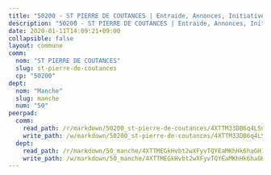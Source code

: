 ```yaml
---
title: "50200 - ST PIERRE DE COUTANCES | Entraide, Annonces, Initiatives"
description: "50200 - ST PIERRE DE COUTANCES | Entraide, Annonces, Initiatives"
date: 2020-01-11T14:09:21+09:00
collapsible: false
layout: commune
comm:
  nom: "ST PIERRE DE COUTANCES"
  slug: st-pierre-de-coutances
  cp: "50200"
dept:
  nom: "Manche"
  slug: manche
  num: "50"
peerpad:
  comm:
    read_path: /r/markdown/50200_st-pierre-de-coutances/4XTTM33DB6q4LSuyWPr4RMtEZaEq7qwenj2fmprdqJn7w2YgH
    write_path: /w/markdown/50200_st-pierre-de-coutances/4XTTM33DB6q4LSuyWPr4RMtEZaEq7qwenj2fmprdqJn7w2YgH-K3TgULV4Tjai1Rt3Zc47XUYKFjv8A1GzrY8WTLtwfJyTLgchbxVEPh9wB6m3UeuecVReYWtNTE7UhZa2aUm4oVo2NU98R93zZ9Ke91ptv1DadcZtjGw8iMY1LePa3sMjtJ8f1F93
  dept:
    read_path: /r/markdown/50_manche/4XTTMEGkHvbt2wXFyvTQYEaMKhHk6haGH1SzsRNevKgBDTuXr
    write_path: /w/markdown/50_manche/4XTTMEGkHvbt2wXFyvTQYEaMKhHk6haGH1SzsRNevKgBDTuXr-K3TgUSx1rwmRRLqHcTLLdo4dVfTRKvf94KKagmUFPevWSp2f9nuc6fJF25TtLArzK8teuQ5TvuAMqW38N2MYgT18hBoXtjmKX9WuSn2vkujmSJPp3gF4gsuMmfEM8Th4Ap94heFE
---
```


